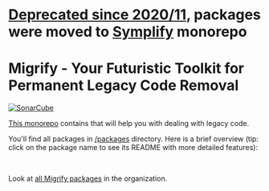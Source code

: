 # [Deprecated since 2020/11](https://github.com/symplify/symplify/issues/2530), packages were moved to [Symplify](https://github.com/symplify/symplify) monorepo

# Migrify - Your Futuristic Toolkit for Permanent Legacy Code Removal

[![SonarCube](https://img.shields.io/badge/SonarCube_Debt-%3C5%20hrs-brightgreen.svg?style=flat-square)](https://sonarcloud.io/dashboard?id=migrify_migrify)

[This monorepo](https://www.tomasvotruba.com/blog/2019/10/28/all-you-always-wanted-to-know-about-monorepo-but-were-afraid-to-ask/) contains that will help you with dealing with legacy code.

You'll find all packages in [/packages](/packages) directory. Here is a brief overview (tip: click on the package name to see its README with more detailed features):

<br>

Look at [all Migrify packages](https://github.com/migrify) in the organization.
